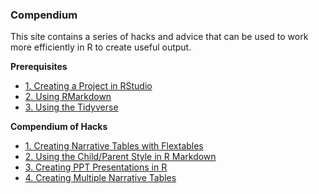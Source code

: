 ### Compendium

This site contains a series of hacks and advice that can be used to work more efficiently in R to create useful output.

<nav aria-label="deliverables">
  <b>Prerequisites</b>
  <ul> 
    <li><a href="creating_projects.html">1. Creating a Project in RStudio</a></li>
    <li><a href="RMarkdown.html">2. Using RMarkdown</a></li>
    <li><a href="tidyverse.html">3. Using the Tidyverse</a></li>
  </ul>
  <b>Compendium of Hacks </b>
  <ul>
    <li><a href="1_narrative_tables.html">1.	Creating Narrative Tables with Flextables</a></li> 
    <li><a href="2_child_parent.html">2.	Using the Child/Parent Style in R Markdown</a></li> 
    <li><a href="3_ppt.html">3.	Creating PPT Presentations in R</a></li>     
    <li><a href="4_multiple_narrative_tables.html">4.	Creating Multiple Narrative Tables</a></li> 
    <!--<li><a href="5_pdf_comments.html">5.	Creating/Managing Comments in PDFs through R</a></li> -->
    <!--<li><a href="6_table_package_comparisons.html">6.	Comparison of R Table Packages</a></li> -->
    <!--<li><a href="7_other_lessons.html">7.	Other Lessons Learned</a></li> -->
  </ul>
</nav> 
